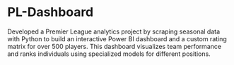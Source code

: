 # PL-Dashboard
Developed a Premier League analytics project by scraping seasonal data with Python to build an interactive Power BI dashboard and a custom rating matrix for over 500 players. This dashboard visualizes team performance and ranks individuals using specialized models for different positions.

